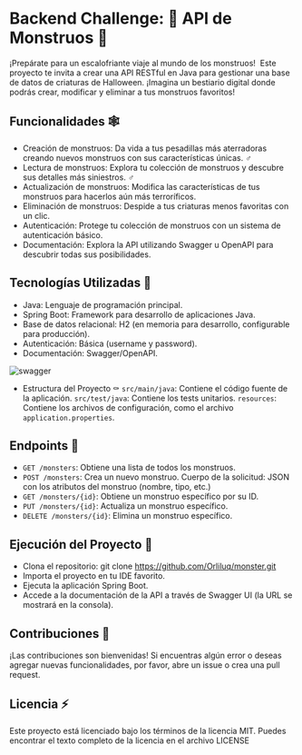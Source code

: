 # Backend Challenge: 👻 API de Monstruos 👻

¡Prepárate para un escalofriante viaje al mundo de los monstruos! ️ Este proyecto te invita a crear una API RESTful en Java para gestionar una base de datos de criaturas de Halloween. ¡Imagina un bestiario digital donde podrás crear, modificar y eliminar a tus monstruos favoritos!

## Funcionalidades 🕸️
+ Creación de monstruos: Da vida a tus pesadillas más aterradoras creando nuevos monstruos con sus características únicas. ‍♂️
+ Lectura de monstruos: Explora tu colección de monstruos y descubre sus detalles más siniestros. ‍♂️
+ Actualización de monstruos: Modifica las características de tus monstruos para hacerlos aún más terroríficos.
+ Eliminación de monstruos: Despide a tus criaturas menos favoritas con un clic.
+ Autenticación: Protege tu colección de monstruos con un sistema de autenticación básico.
+ Documentación: Explora la API utilizando Swagger u OpenAPI para descubrir todas sus posibilidades.

## Tecnologías Utilizadas 🎃
+ Java: Lenguaje de programación principal.
+ Spring Boot: Framework para desarrollo de aplicaciones Java.
+ Base de datos relacional: H2 (en memoria para desarrollo, configurable para producción).
+ Autenticación: Básica (username y password).
+ Documentación: Swagger/OpenAPI.

![swagger](https://github.com/user-attachments/assets/318ec114-bcca-439e-965d-2bab789d3724)

+ Estructura del Proyecto ⚰️
`src/main/java`: Contiene el código fuente de la aplicación.
`src/test/java`: Contiene los tests unitarios.
`resources`: Contiene los archivos de configuración, como el archivo `application.properties`.

## Endpoints 🧛
+ `GET /monsters`: Obtiene una lista de todos los monstruos.
+ `POST /monsters`: Crea un nuevo monstruo. Cuerpo de la solicitud: JSON con los atributos del monstruo (nombre, tipo, etc.)
+ `GET /monsters/{id}`: Obtiene un monstruo específico por su ID.
+ `PUT /monsters/{id}`: Actualiza un monstruo específico.
+ `DELETE /monsters/{id}`: Elimina un monstruo específico.

## Ejecución del Proyecto 🧟
+ Clona el repositorio: git clone https://github.com/Orliluq/monster.git
+ Importa el proyecto en tu IDE favorito.
+ Ejecuta la aplicación Spring Boot.
+ Accede a la documentación de la API a través de Swagger UI (la URL se mostrará en la consola).

## Contribuciones 🦹
¡Las contribuciones son bienvenidas! Si encuentras algún error o deseas agregar nuevas funcionalidades, por favor, abre un issue o crea una pull request.

## Licencia ⚡
Este proyecto está licenciado bajo los términos de la licencia MIT. Puedes encontrar el texto completo de la licencia en el archivo LICENSE
